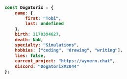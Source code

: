<!-- Zero width character is used to put extra blank lines before and after code -->

<h3>
    
```javascript
​
const Dogatorix = {
    name: {
        first: "Tobi",
        last: undefined
    },
    birth: 1170394627,
    death: NaN,
    specialty: "Simulations",
    hobbies: ["coding", "drawing", "writing"],
    lies: false,
    current_project: "https://wyvern.chat",
    discord: "Dogatorix#2044"
};
​
```
</h3>
